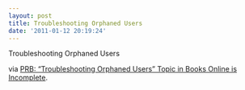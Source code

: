 ```yaml
---
layout: post
title: Troubleshooting Orphaned Users
date: '2011-01-12 20:19:24'
---
```



Troubleshooting Orphaned Users

via [PRB: “Troubleshooting Orphaned Users” Topic in Books Online is Incomplete](http://support.microsoft.com/kb/274188).

 

 


